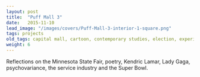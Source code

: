 ```yaml
---
layout: post
title:  "Puff Mall 3"
date:   2015-11-10
lead_image: "/images/covers/Puff-Mall-3-interior-1-square.png"
tags: projects
old_tags: capital mall, cartoon, contemporary studies, election, experimental fiction, herbalism, kendrick lamar, lady gaga, media, MN state fair, novella, poetry, pop culture, psychovariance, puff mall, service industry, superbowl
weight: 6
---
```

Reflections on the Minnesota State Fair, poetry, Kendric Lamar, Lady Gaga, psychovariance, the service industry and the Super Bowl.  